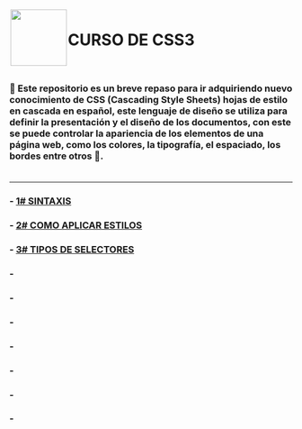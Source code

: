 <img src="https://raw.githubusercontent.com/Brayan-Hc11/devicon/1119b9f84c0290e0f0b38982099a2bd027a48bf1/icons/css3/css3-plain-wordmark.svg" style="width: 100px; height: 100px; margin: 2px;" align="left" >

<h1> CURSO DE CSS3 </h1> <br>

### :beginner: Este repositorio es un breve repaso para ir adquiriendo nuevo conocimiento de CSS (Cascading Style Sheets)  hojas de estilo en cascada en español, este lenguaje de diseño se utiliza para definir la presentación y el diseño de los documentos, con este se puede controlar la apariencia de los elementos de una página web, como los colores, la tipografía, el espaciado, los bordes entre otros   :art:.  <br><br>
***
### - [1# SINTAXIS](https://github.com/judali05/CSS-3/blob/main/RUTA/1%23%20SINTAXIS.md)
### - [2# COMO APLICAR ESTILOS](https://github.com/judali05/CSS-3/blob/main/RUTA/2%23%20COMO%20APLICAR%20ESTILOS%3F.md)
### - [3# TIPOS DE SELECTORES](https://github.com/judali05/CSS-3/blob/main/RUTA/3%23%20TIPOS%20DE%20SELECTORES.md)
### - []()
### - []()
### - []()
### - []()
### - []()
### - []()
### - []()

